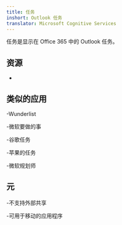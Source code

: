 ```yaml
---
title: 任务
inshort: Outlook 任务
translator: Microsoft Cognitive Services
---
```


任务是显示在 Office 365 中的 Outlook 任务。

资源
---------

-

类似的应用
--------------------

-Wunderlist

-微软要做的事

-谷歌任务

-苹果的任务

-微软规划师

元
--------

-不支持外部共享

-可用于移动的应用程序


